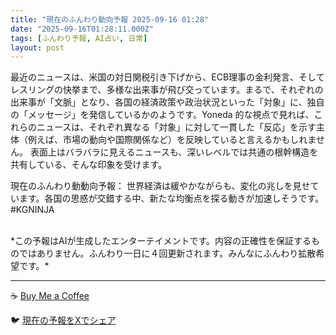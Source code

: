 ```yaml
---
title: "現在のふんわり動向予報 2025-09-16 01:28"
date: "2025-09-16T01:28:11.000Z"
tags: [ふんわり予報, AI占い, 日常]
layout: post
---
```


最近のニュースは、米国の対日関税引き下げから、ECB理事の金利発言、そしてレスリングの快挙まで、多様な出来事が飛び交っています。まるで、それぞれの出来事が「文脈」となり、各国の経済政策や政治状況といった「対象」に、独自の「メッセージ」を発信しているかのようです。Yoneda 的な視点で見れば、これらのニュースは、それぞれ異なる「対象」に対して一貫した「反応」を示す主体（例えば、市場の動向や国際関係など）を反映していると言えるかもしれません。  表面上はバラバラに見えるニュースも、深いレベルでは共通の根幹構造を共有している、そんな印象を受けます。


現在のふんわり動動向予報：
世界経済は緩やかながらも、変化の兆しを見せています。各国の思惑が交錯する中、新たな均衡点を探る動きが加速しそうです。#KGNINJA

<br>
*この予報はAIが生成したエンターテイメントです。内容の正確性を保証するものではありません。ふんわり一日に４回更新されます。みんなにふんわり拡散希望です。*

---
☕️ [Buy Me a Coffee](https://www.buymeacoffee.com/kgninja)

🐦 [現在の予報をXでシェア](https://twitter.com/intent/tweet?text=%E7%8F%BE%E5%9C%A8%E3%81%AE%E3%81%B5%E3%82%93%E3%82%8F%E3%82%8A%E4%BA%88%E5%A0%B1%3A%20%E3%80%8C%E6%9C%80%E8%BF%91%E3%81%AE%E3%83%8B%E3%83%A5%E3%83%BC%E3%82%B9%E3%81%AF%E3%80%81%E7%B1%B3%E5%9B%BD%E3%81%AE%E5%AF%BE%E6%97%A5%E9%96%A2%E7%A8%8E%E5%BC%95%E3%81%8D%E4%B8%8B%E3%81%92%E3%81%8B%E3%82%89%E3%80%81ECB%E7%90%86%E4%BA%8B%E3%81%AE%E9%87%91%E5%88%A9%E7%99%BA%E8%A8%80%E3%80%81%E3%81%9D%E3%81%97%E3%81%A6%E3%83%AC%E3%82%B9%E3%83%AA%E3%83%B3%E3%82%B0%E3%81%AE%E5%BF%AB%E6%8C%99%E3%81%BE%E3%81%A7%E3%80%81%E5%A4%9A%E6%A7%98%E3%81%AA%E5%87%BA%E6%9D%A5%E4%BA%8B%E3%81%8C%E9%A3%9B%E3%81%B3%E4%BA%A4%E3%81%A3%E3%81%A6%E3%81%84%E3%81%BE%E3%81%99%E3%80%82%E3%80%8D%23KGNINJA%20%E7%B6%9A%E3%81%8D%E3%81%AF%E3%83%96%E3%83%AD%E3%82%B0%E3%81%A7%EF%BC%81%F0%9F%91%87&url=https%3A%2F%2Fkg-ninja.github.io%2FFunwariyoso%2F)
